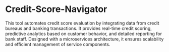 # Credit-Score-Navigator
This tool automates credit score evaluation by integrating data from credit bureaus and banking transactions. It provides real-time credit scoring, predictive analytics based on customer behavior, and detailed reporting for bank staff. Designed with a microservices architecture, it ensures scalability and efficient management of service components.
